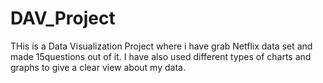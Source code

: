 # DAV_Project
THis is a Data Visualization Project where i have  grab Netflix data set
and made  15questions out of it.
I have also used different types of charts and graphs to give a clear view about my data.
